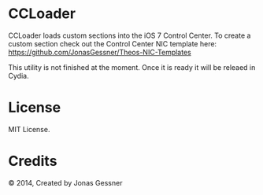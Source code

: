 CCLoader
========

CCLoader loads custom sections into the iOS 7 Control Center. To create a custom section check out the Control Center NIC template here: https://github.com/JonasGessner/Theos-NIC-Templates

This utility is not finished at the moment. Once it is ready it will be releaed in Cydia.


License
======
MIT License.

Credits
=======
© 2014, Created by Jonas Gessner
